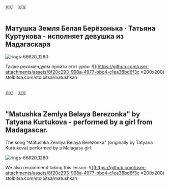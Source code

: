 <span id="ru"><a href='#ru'>🇷🇺</a> &nbsp;&nbsp;&nbsp;<a href='#en'>🇺🇸</a> &nbsp;&nbsp;&nbsp;</span><br><br>

## Матушка Земля Белая Берёзонька · Татьяна Куртукова - исполняет девушка из Мадагаскара

![rings-66620_1280](https://github.com/user-attachments/assets/637539bb-d2cd-4e65-b5bb-42da360bff67)

Также рекомендуем пройти этот урок: 
![](https://github.com/user-attachments/assets/8f20c293-998a-4977-bbc4-c1ea38bd6f3c =200x200)
stolbitsa.com/stolbitsa/matushkah
<br><br>

<span id="en"><a href='#ru'>🇷🇺</a> &nbsp;&nbsp;&nbsp;<a href='#en'>🇺🇸</a> &nbsp;&nbsp;&nbsp;</span><br><br>

## "Matushka Zemlya Belaya Berezonka" by Tatyana Kurtukova - performed by a girl from Madagascar.

The song "Matushka Zemlya Belaya Berezonka" (originally by Tatyana Kurtukova) performed by a Malagasy girl.

![rings-66620_1280](https://github.com/user-attachments/assets/637539bb-d2cd-4e65-b5bb-42da360bff67)

We also recommend taking this lesson: 
![](https://github.com/user-attachments/assets/8f20c293-998a-4977-bbc4-c1ea38bd6f3c =200x200)
stolbitsa.com/stolbitsa/matushkah
<br><br>

